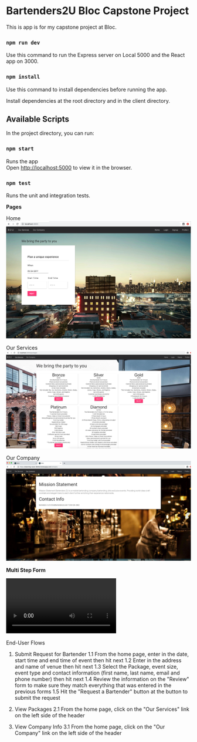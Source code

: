 # Bartenders2U Bloc Capstone Project
This is app is for my capstone project at Bloc.

### `npm run dev`

Use this command to run the Express server on Local 5000 and the React app on 3000.

### `npm install`

Use this command to install dependencies before running the app.

Install dependencies at the root directory and in the client directory.


## Available Scripts

In the project directory, you can run:

### `npm start`

Runs the app<br>
Open [http://localhost:5000](http://localhost:5000) to view it in the browser.



### `npm test`

Runs the unit and integration tests.<br>


**Pages**

Home
![alt text](/client/src/components/images/dev-when.png "Home Page")

Our Services
![alt text](/client/src/components/images/dev-packages.png "Packages")

Our Company
![alt text](/client/src/components/images/prod-ourcompany.png "Our Company")

**Multi Step Form**

![alt text](https://media.giphy.com/media/lRXPUvqTL09ACsy3ws/source.mp4 "Our Company")

End-User Flows

1. Submit Request for Bartender
    1.1 From the home page, enter in the date, start time and end time of event then hit next
    1.2 Enter in the address and name of venue then hit next
    1.3 Select the Package, event size, event type and contact information (first name, last name, email and phone number) then hit next
    1.4 Review the information on the "Review" form to make sure they match everything that was entered in the previous forms
    1.5 Hit the "Request a Bartender" button at the button to submit the request


2. View Packages
    2.1 From the home page, click on the "Our Services" link on the left side of the header

3. View Company Info
    3.1 From the home page, click on the "Our Company" link on the left side of the header


